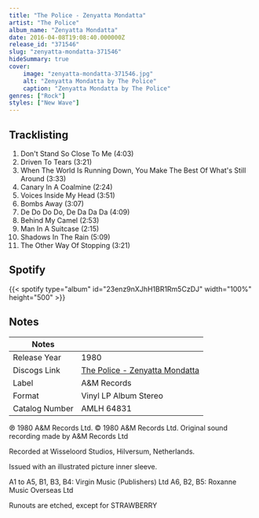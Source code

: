 ```yaml
---
title: "The Police - Zenyatta Mondatta"
artist: "The Police"
album_name: "Zenyatta Mondatta"
date: 2016-04-08T19:08:40.000000Z
release_id: "371546"
slug: "zenyatta-mondatta-371546"
hideSummary: true
cover:
    image: "zenyatta-mondatta-371546.jpg"
    alt: "Zenyatta Mondatta by The Police"
    caption: "Zenyatta Mondatta by The Police"
genres: ["Rock"]
styles: ["New Wave"]
---
```


## Tracklisting
1. Don't Stand So Close To Me (4:03)
2. Driven To Tears (3:21)
3. When The World Is Running Down, You Make The Best Of What's Still Around (3:33)
4. Canary In A Coalmine (2:24)
5. Voices Inside My Head (3:51)
6. Bombs Away (3:07)
7. De Do Do Do, De Da Da Da (4:09)
8. Behind My Camel (2:53)
9. Man In A Suitcase (2:15)
10. Shadows In The Rain (5:09)
11. The Other Way Of Stopping (3:21)


## Spotify
{{< spotify type="album" id="23enz9nXJhH1BR1Rm5CzDJ" width="100%" height="500" >}}



## Notes
| Notes          |             |
| ---------------| ----------- |
| Release Year   | 1980 |
| Discogs Link   | [The Police - Zenyatta Mondatta](https://www.discogs.com/release/371546-The-Police-Zenyatta-Mondatta) |
| Label          | A&M Records |
| Format         | Vinyl LP Album Stereo |
| Catalog Number | AMLH 64831 |

℗ 1980 A&M Records Ltd. © 1980 A&M Records Ltd.
Original sound recording made by A&M Records Ltd

Recorded at Wisseloord Studios, Hilversum, Netherlands.

Issued with an illustrated picture inner sleeve.

A1 to A5, B1, B3, B4: Virgin Music (Publishers) Ltd
A6, B2, B5: Roxanne Music Overseas Ltd

Runouts are etched, except for STRAWBERRY
